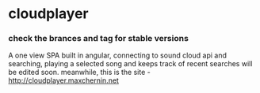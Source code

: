 # cloudplayer
### check the brances and tag for stable versions
A one view SPA built in angular, connecting to sound cloud api and searching, playing a selected song and keeps track of recent searches
will be edited soon.
meanwhile, this is the site - http://cloudplayer.maxchernin.net
